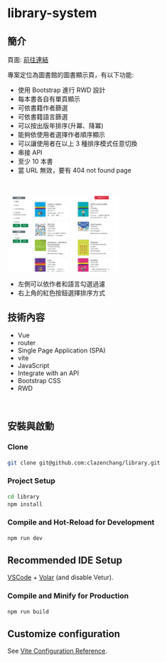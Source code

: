 # library-system


## 簡介

頁面: [前往連結](https://clazenchang.github.io/library/#/)

專案定位為圖書館的圖書顯示頁，有以下功能:

- 使⽤ Bootstrap 進⾏ RWD 設計
- 每本書各⾃有單⾴顯⽰
- 可依書籍作者篩選
- 可依書籍語⾔篩選
- 可以按出版年排序(升冪、降冪)
- 能夠依使⽤者選擇作者順序顯⽰
- 可以讓使⽤者在以上 3 種排序模式任意切換
- 串接 API
- ⾄少 10 本書
- 當 URL 無效，要有 404 not found page

<br/>

<img src="screenShot.png" style="width:50%">    <br/>
- 左側可以依作者和語言勾選過濾
- 右上角的紅色按鈕選擇排序方式


## 技術內容
- Vue
- router
- Single Page Application (SPA)
- vite
- JavaScript
- Integrate with an API
- Bootstrap CSS
- RWD

<br/>


## 安裝與啟動

### Clone

```sh
git clone git@github.com:clazenchang/library.git
```

### Project Setup

```sh
cd library
npm install
```

### Compile and Hot-Reload for Development

```sh
npm run dev
```


## Recommended IDE Setup

[VSCode](https://code.visualstudio.com/) + [Volar](https://marketplace.visualstudio.com/items?itemName=Vue.volar) (and disable Vetur).


### Compile and Minify for Production

```sh
npm run build
```

## Customize configuration

See [Vite Configuration Reference](https://vitejs.dev/config/).